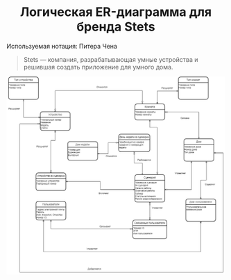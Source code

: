 <h1 align="center"> Логическая ER-диаграмма для бренда Stets</h1>

Используемая нотация: Питера Чена
> Stets — компания, разрабатывающая умные устройства и решившая создать приложение для умного дома.

![1](https://github.com/Kri5ta21/Projects/blob/main/%D0%9C%D0%BE%D0%B4%D0%B5%D0%BB%D0%B8%D1%80%D0%BE%D0%B2%D0%B0%D0%BD%D0%B8%D0%B5%20%D0%B4%D0%B0%D0%BD%D0%BD%D1%8B%D1%85/Images/ER.png?raw=true)
